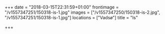 +++
date = "2018-03-15T22:31:59+01:00"
frontimage = "/v1557347251/150318-is-1.jpg"
images = ["/v1557347250/150318-is-2.jpg", "/v1557347251/150318-is-1.jpg"]
locations =  ["Vadsø"]
title = "Is"
 
+++
